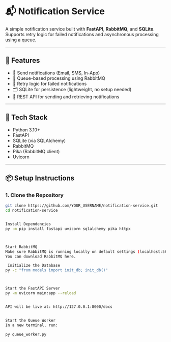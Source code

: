 # 📬 Notification Service

A simple notification service built with **FastAPI**, **RabbitMQ**, and **SQLite**. Supports retry logic for failed notifications and asynchronous processing using a queue.

---

## 🚀 Features

- 📨 Send notifications (Email, SMS, In-App)
- 🐇 Queue-based processing using RabbitMQ
- 🔁 Retry logic for failed notifications
- 🗂️ SQLite for persistence (lightweight, no setup needed)
- 📱 REST API for sending and retrieving notifications

---

## 🧰 Tech Stack

- Python 3.10+
- FastAPI
- SQLite (via SQLAlchemy)
- RabbitMQ
- Pika (RabbitMQ client)
- Uvicorn

---

## 📦 Setup Instructions

### 1. Clone the Repository

```bash
git clone https://github.com/YOUR_USERNAME/notification-service.git
cd notification-service


Install Dependencies
py -m pip install fastapi uvicorn sqlalchemy pika httpx



Start RabbitMQ
Make sure RabbitMQ is running locally on default settings (localhost:5672).
You can download RabbitMQ here.

 Initialize the Database
py -c "from models import init_db; init_db()"



Start the FastAPI Server
py -m uvicorn main:app --reload


API will be live at: http://127.0.0.1:8000/docs


Start the Queue Worker
In a new terminal, run:

py queue_worker.py

